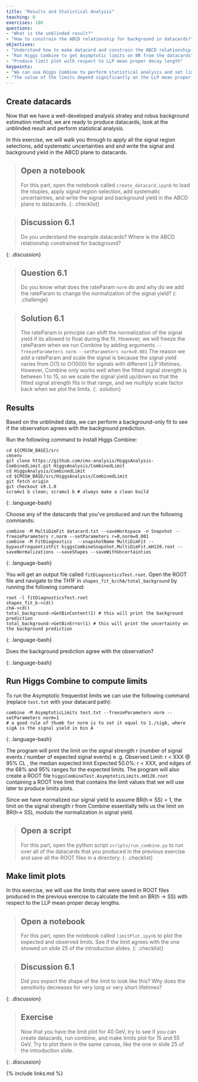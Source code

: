 ```yaml
---
title: "Results and Statistical Analysis"
teaching: 0
exercises: 180
questions:
- "What is the unblinded result?"
- "How to constrain the ABCD relationship for background in datacards?"
objectives:
- "Understand how to make datacard and constrain the ABCD relationship for background in the datacards"
- "Run Higgs Combine to get Asymptotic limits on BR from the datacards"
- "Produce limit plot with respect to LLP mean proper decay length"
keypoints:
- "We can use Higgs Combine to perform statistical analysis and set limits"
- "The value of the limits depend significantly on the LLP mean proper decay length, as the probability of LLP decaying in the muon system strongly correlates with the LLP lifetimes"
---
```


## Create datacards

Now that we have a well-developed analysis stratey and robus background estimation method, we are ready to produce datacards, look at the unblinded result and perform statistical analysis.

In this exercise, we will walk you through to apply all the signal region selections, add systematic uncertainties and and write the signal and background yield in the ABCD plane to datacards.

> ## Open a notebook
>
> For this part, open the notebook called `create_datacard.ipynb` to load the ntuples, apply signal region selection, add systematic uncertainties, and write the signal and background yield in the ABCD plane to datacards.
{: .checklist}


> ## Discussion 6.1
>
> Do you understand the example datacards? Where is the ABCD relationship constrained for background?
> 
{: .discussion}

> ## Question 6.1
> Do you know what does the rateParam `norm` do and why do we add the rateParam to change the normalization of the signal yield?
{: .challenge}

> ## Solution 6.1
> The rateParam in principle can shift the normalization of the signal yield if its allowed to float during the fit.
> However, we will freeze the rateParam when we run Combine by adding arguments `--freezeParameters norm --setParameters norm=0.001`
> The reason we add a rateParam and scale the signal is because the signal yield varies from O(1) to O(1000) for signals with different LLP lifetimes.
> However, Combine only works well when the fitted signal strength is between 1 to 15, so we scale the signal yield up/down so that the fitted signal strength fits in that range, and we multiply scale factor back when we plot the limits.
{: .solution}




## Results

Based on the unblinded data, we can perform a background-only fit to see if the observation agrees with the background prediction.


Run the followiing command to install Higgs Combine:
~~~
cd ${CMSSW_BASE}/src
cmsenv
git clone https://github.com/cms-analysis/HiggsAnalysis-CombinedLimit.git HiggsAnalysis/CombinedLimit
cd HiggsAnalysis/CombinedLimit
cd $CMSSW_BASE/src/HiggsAnalysis/CombinedLimit
git fetch origin
git checkout v9.1.0
scramv1 b clean; scramv1 b # always make a clean build
~~~
{: .language-bash}

Choose any of the datacards that you've produced and run the following commands:

~~~
combine -M MultiDimFit datacard.txt --saveWorkspace -n Snapshot --freezeParameters r,norm --setParameters r=0,norm=0.001
combine -M FitDiagnostics  --snapshotName MultiDimFit --bypassFrequentistFit higgsCombineSnapshot.MultiDimFit.mH120.root --saveNormalizations --saveShapes --saveWithUncertainties
~~~
{: .language-bash}

You will get an output file called `fitDiagnosticsTest.root`.
Open the ROOT file and navigate to the TH1F in `shapes_fit_b/chA/total_background` by running the following command:
~~~
root -l fitDiagnosticsTest.root
shapes_fit_b->cd()
chA->cd()
total_background->GetBinContent(1) # this will print the background prediction
total_background->GetBinError(1) # this will print the uncertainty on the background prediction

~~~
{: .language-bash}

Does the background prediction agree with the observation?

{: .language-bash}

## Run Higgs Combine to compute limits


To run the Asymptotic frequentist limits we can use the following command (replace `test.txt` with your datacard path):
~~~
combine -M AsymptoticLimits test.txt --freezeParameters norm --setParameters norm=1
# a good rule of thumb for norm is to set it equal to 1./sigA, where sigA is the signal yield in bin A
~~~
{: .language-bash}

The program will print the limit on the signal strength r (number of signal events / number of expected signal events) e .g. Observed Limit: r < XXX @ 95% CL , the median expected limit Expected 50.0%: r < XXX, and edges of the 68% and 95% ranges for the expected limits.
The program will also create a ROOT file `higgsCombineTest.AsymptoticLimits.mH120.root` containing a ROOT tree limit that contains the limit values that we will use later to produce limits plots.

Since we have normalized our signal yield to assume BR(h$\rightarrow$ SS) = 1, the limit on the signal strength r from Combine essentially tells us the limit on BR(h$\rightarrow$ SS), modulo the normalization in signal yield.

> ## Open a script
>
> For this part, open the python script `scripts/run_combine.py` to run over all of the datacards that you produced in the previous exercise and save all the ROOT files in a directory.
{: .checklist}


## Make limit plots

In this exercise, we will use the limits that were saved in ROOT files produced in the previous exercise to calculate the limit on BR(h $\rightarrow$ SS) with respect to the LLP mean proper decay lengths. 

> ## Open a notebook
>
> For this part, open the notebook called `limitPlot.ipynb` to plot the expected and observed limits. See if the limit agrees with the one showed on slide 25 of the introduction slides.
{: .checklist}



> ## Discussion 6.1
>
> Did you expect the shape of the limit to look like this? Why does the sensitivity decreases for very long or very short lifetimes?
> 
{: .discussion}

> ## Exercise 
> Now that you have the limit plot for 40 GeV, try to see if you can create datacards, run combine, and make limits plot for 15 and 55 GeV.
> Try to plot them in the same canvas, like the one in slide 25 of the introduction slide.
> 
{: .discussion}


{% include links.md %}



